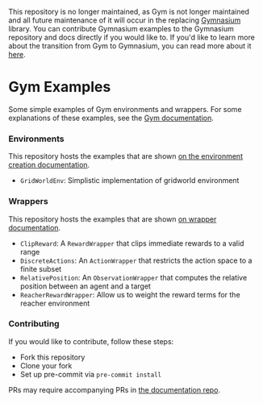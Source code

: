 This repository is no longer maintained, as Gym is not longer maintained and all future maintenance of it will occur in the replacing [Gymnasium](https://github.com/Farama-Foundation/Gymnasium) library. You can contribute Gymnasium examples to the Gymnasium repository and docs directly if you would like to. If you'd like to learn more about the transition from Gym to Gymnasium, you can read more about it [here](https://farama.org/Announcing-The-Farama-Foundation).

# Gym Examples
Some simple examples of Gym environments and wrappers.
For some explanations of these examples, see the [Gym documentation](https://gymnasium.farama.org).

### Environments
This repository hosts the examples that are shown [on the environment creation documentation](https://gymnasium.farama.org/tutorials/environment_creation/).
- `GridWorldEnv`: Simplistic implementation of gridworld environment

### Wrappers
This repository hosts the examples that are shown [on wrapper documentation](https://gymnasium.farama.org/api/wrappers/).
- `ClipReward`: A `RewardWrapper` that clips immediate rewards to a valid range
- `DiscreteActions`: An `ActionWrapper` that restricts the action space to a finite subset
- `RelativePosition`: An `ObservationWrapper` that computes the relative position between an agent and a target
- `ReacherRewardWrapper`: Allow us to weight the reward terms for the reacher environment

### Contributing
If you would like to contribute, follow these steps:
- Fork this repository
- Clone your fork
- Set up pre-commit via `pre-commit install`

PRs may require accompanying PRs in [the documentation repo](https://github.com/Farama-Foundation/Gymnasium/tree/main/docs).
